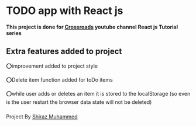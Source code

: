 ﻿# TODO app with React js

**This project is done for [Crossroads](https://www.youtube.com/c/Crossroadstalk/featured) youtube channel 
React js Tutorial series**

## Extra features added to project

⭕improvement added to project style

⭕Delete item function added for toDo items

⭕while user adds or deletes an item it is stored to the localStorage (so even is the user restart the browser data state will not be deleted)

###
Project By [Shiraz Muhammed](https://shirazmuhd.github.io/Shiraz-Portfolio/)
